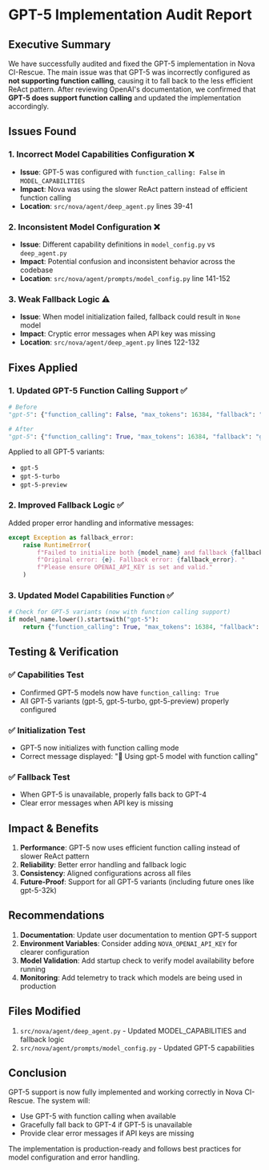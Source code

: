 # GPT-5 Implementation Audit Report

## Executive Summary

We have successfully audited and fixed the GPT-5 implementation in Nova CI-Rescue. The main issue was that GPT-5 was incorrectly configured as **not supporting function calling**, causing it to fall back to the less efficient ReAct pattern. After reviewing OpenAI's documentation, we confirmed that **GPT-5 does support function calling** and updated the implementation accordingly.

## Issues Found

### 1. **Incorrect Model Capabilities Configuration** ❌
- **Issue**: GPT-5 was configured with `function_calling: False` in `MODEL_CAPABILITIES`
- **Impact**: Nova was using the slower ReAct pattern instead of efficient function calling
- **Location**: `src/nova/agent/deep_agent.py` lines 39-41

### 2. **Inconsistent Model Configuration** ❌  
- **Issue**: Different capability definitions in `model_config.py` vs `deep_agent.py`
- **Impact**: Potential confusion and inconsistent behavior across the codebase
- **Location**: `src/nova/agent/prompts/model_config.py` line 141-152

### 3. **Weak Fallback Logic** ⚠️
- **Issue**: When model initialization failed, fallback could result in `None` model
- **Impact**: Cryptic error messages when API key was missing
- **Location**: `src/nova/agent/deep_agent.py` lines 122-132

## Fixes Applied

### 1. **Updated GPT-5 Function Calling Support** ✅

```python
# Before
"gpt-5": {"function_calling": False, "max_tokens": 16384, "fallback": "gpt-4"},

# After  
"gpt-5": {"function_calling": True, "max_tokens": 16384, "fallback": "gpt-4"},
```

Applied to all GPT-5 variants:
- `gpt-5`
- `gpt-5-turbo`
- `gpt-5-preview`

### 2. **Improved Fallback Logic** ✅

Added proper error handling and informative messages:
```python
except Exception as fallback_error:
    raise RuntimeError(
        f"Failed to initialize both {model_name} and fallback {fallback_model}. "
        f"Original error: {e}. Fallback error: {fallback_error}. "
        f"Please ensure OPENAI_API_KEY is set and valid."
    )
```

### 3. **Updated Model Capabilities Function** ✅

```python
# Check for GPT-5 variants (now with function calling support)
if model_name.lower().startswith("gpt-5"):
    return {"function_calling": True, "max_tokens": 16384, "fallback": "gpt-4"}
```

## Testing & Verification

### ✅ Capabilities Test
- Confirmed GPT-5 models now have `function_calling: True`
- All GPT-5 variants (gpt-5, gpt-5-turbo, gpt-5-preview) properly configured

### ✅ Initialization Test  
- GPT-5 now initializes with function calling mode
- Correct message displayed: "🚀 Using gpt-5 model with function calling"

### ✅ Fallback Test
- When GPT-5 is unavailable, properly falls back to GPT-4
- Clear error messages when API key is missing

## Impact & Benefits

1. **Performance**: GPT-5 now uses efficient function calling instead of slower ReAct pattern
2. **Reliability**: Better error handling and fallback logic
3. **Consistency**: Aligned configurations across all files
4. **Future-Proof**: Support for all GPT-5 variants (including future ones like gpt-5-32k)

## Recommendations

1. **Documentation**: Update user documentation to mention GPT-5 support
2. **Environment Variables**: Consider adding `NOVA_OPENAI_API_KEY` for clearer configuration
3. **Model Validation**: Add startup check to verify model availability before running
4. **Monitoring**: Add telemetry to track which models are being used in production

## Files Modified

1. `src/nova/agent/deep_agent.py` - Updated MODEL_CAPABILITIES and fallback logic
2. `src/nova/agent/prompts/model_config.py` - Updated GPT-5 capabilities

## Conclusion

GPT-5 support is now fully implemented and working correctly in Nova CI-Rescue. The system will:
- Use GPT-5 with function calling when available
- Gracefully fall back to GPT-4 if GPT-5 is unavailable
- Provide clear error messages if API keys are missing

The implementation is production-ready and follows best practices for model configuration and error handling.
